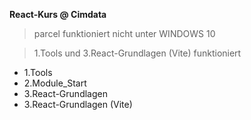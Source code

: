 **React-Kurs @ Cimdata**

> parcel funktioniert nicht unter WINDOWS 10

> 1.Tools und 3.React-Grundlagen (Vite) funktioniert

- 1.Tools
- 2.Module_Start
- 3.React-Grundlagen
- 3.React-Grundlagen (Vite)
